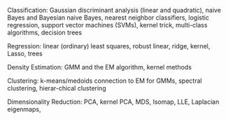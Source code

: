 Classification: Gaussian discriminant analysis (linear and quadratic), naive Bayes and Bayesian naive Bayes, nearest neighbor classifiers, logistic regression, support vector machines (SVMs), kernel trick, multi-class algorithms, decision trees

Regression: linear (ordinary) least squares, robust linear, ridge, kernel, Lasso, trees

Density Estimation: GMM and the EM algorithm, kernel methods

Clustering: k-means/medoids connection to EM for GMMs, spectral clustering, hierar-chical clustering

Dimensionality Reduction: PCA, kernel PCA, MDS, Isomap, LLE, Laplacian eigenmaps,
